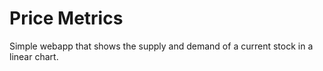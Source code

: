 # Price Metrics

Simple webapp that shows the supply and demand of a current stock in a linear chart.
